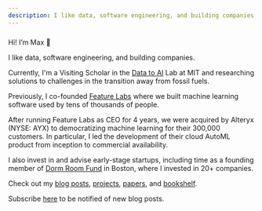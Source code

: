 ```yaml
---
description: I like data, software engineering, and building companies.
---
```


###

Hi! I’m Max 👋

I like data, software engineering, and building companies.

Currently, I'm a Visiting Scholar in the [Data to AI][2] Lab at MIT and researching solutions to challenges in the transition away from fossil fuels.

Previously, I co-founded [Feature Labs][1] where we built machine learning software used by tens of thousands of people.

After running Feature Labs as CEO for 4 years, we were acquired by Alteryx (NYSE: AYX) to democratizing machine learning for their 300,000 customers. In particular, I led the development of their cloud AutoML product from inception to commercial availability.

I also invest in and advise early-stage startups, including time as a founding member of [Dorm Room Fund][6] in Boston, where I invested in 20+ companies.

Check out my [blog posts][3], [projects][7], [papers][4], and [bookshelf][5].

Subscribe [here](https://tinyletter.com/max-kanter) to be notified of new blog posts.

[1]: https://www.crunchbase.com/organization/feature-labs
[2]: https://dai.lids.mit.edu/
[3]: /posts
[4]: /papers
[5]: /bookshelf
[6]: https://www.dormroomfund.com/
[7]: /projects
